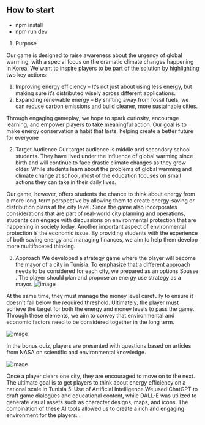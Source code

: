 
## How to start

- npm install 
- npm run dev 


1. Purpose

Our game is designed to raise awareness about the urgency of global warming, with a special focus on the dramatic climate changes happening in Korea. We want to inspire players to be part of the solution by highlighting two key actions:

1.	Improving energy efficiency – It’s not just about using less energy, but making sure it’s distributed wisely across different applications.
2.	Expanding renewable energy – By shifting away from fossil fuels, we can reduce carbon emissions and build cleaner, more sustainable cities.

Through engaging gameplay, we hope to spark curiosity, encourage learning, and empower players to take meaningful action. Our goal is to make energy conservation a habit that lasts, helping create a better future for everyone

2. Target Audience
Our target audience is middle and secondary school students. They have lived under the influence of global warming since birth and will continue to face drastic climate changes as they grow older. While students learn about the problems of global warming and climate change at school, most of the education focuses on small actions they can take in their daily lives.

Our game, however, offers students the chance to think about energy from a more long-term perspective by allowing them to create energy-saving or distribution plans at the city level. Since the game also incorporates considerations that are part of real-world city planning and operations, students can engage with discussions on environmental protection that are happening in society today. Another important aspect of environmental protection is the economic issue. By providing students with the experience of both saving energy and managing finances, we aim to help them develop more multifaceted thinking.


3. Approach
We developed a strategy game where the player will become the mayor of a city in Tunisia. To emphasize that a different approach needs to be considered for each city, we prepared as an options Sousse . The player should plan and propose an energy use strategy as a mayor.
![image](https://github.com/user-attachments/assets/9e3d314e-b10a-4542-9da8-3c41940c26c1)

 
At the same time, they must manage the money level carefully to ensure it doesn't fall below the required threshold. Ultimately, the player must achieve the target for both the energy and money levels to pass the game. Through these elements, we aim to convey that environmental and economic factors need to be considered together in the long term.

 ![image](https://github.com/user-attachments/assets/61770b11-828d-4b6c-87f6-54083cbd504e)


In the bonus quiz, players are presented with questions based on articles from NASA on scientific and environmental knowledge.

 ![image](https://github.com/user-attachments/assets/1282558e-5271-414c-88d3-7fc4be064764)

Once a player clears one city, they are encouraged to move on to the next. The ultimate goal is to get players to think about energy efficiency on a national scale in Tunisia
5. Use of Artificial Intelligence
We used ChatGPT to draft game dialogues and educational content, while DALL-E was utilized to generate visual assets such as character designs, maps, and icons. The combination of these AI tools allowed us to create a rich and engaging environment for the players.
.
